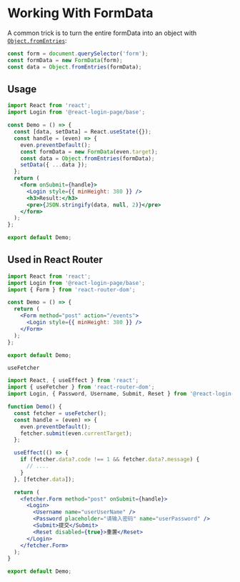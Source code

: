 # Working With FormData

A common trick is to turn the entire formData into an object with [`Object.fromEntries`](https://developer.mozilla.org/en-US/docs/Web/JavaScript/Reference/Global_Objects/Object/fromEntries):

```jsx
const form = document.querySelector('form');
const formData = new FormData(form);
const data = Object.fromEntries(formData);
```

## Usage

```jsx mdx:preview
import React from 'react';
import Login from '@react-login-page/base';

const Demo = () => {
  const [data, setData] = React.useState({});
  const handle = (even) => {
    even.preventDefault();
    const formData = new FormData(even.target);
    const data = Object.fromEntries(formData);
    setData({ ...data });
  };
  return (
    <form onSubmit={handle}>
      <Login style={{ minHeight: 380 }} />
      <h3>Result:</h3>
      <pre>{JSON.stringify(data, null, 2)}</pre>
    </form>
  );
};

export default Demo;
```

## Used in React Router

```jsx
import React from 'react';
import Login from '@react-login-page/base';
import { Form } from 'react-router-dom';

const Demo = () => {
  return (
    <Form method="post" action="/events">
      <Login style={{ minHeight: 380 }} />
    </Form>
  );
};

export default Demo;
```

`useFetcher`

```jsx
import React, { useEffect } from 'react';
import { useFetcher } from 'react-router-dom';
import Login, { Password, Username, Submit, Reset } from '@react-login-page/base';

function Demo() {
  const fetcher = useFetcher();
  const handle = (even) => {
    even.preventDefault();
    fetcher.submit(even.currentTarget);
  };

  useEffect(() => {
    if (fetcher.data?.code !== 1 && fetcher.data?.message) {
      // ....
    }
  }, [fetcher.data]);

  return (
    <fetcher.Form method="post" onSubmit={handle}>
      <Login>
        <Username name="userUserName" />
        <Password placeholder="请输入密码" name="userPassword" />
        <Submit>提交</Submit>
        <Reset disabled={true}>重置</Reset>
      </Login>
    </fetcher.Form>
  );
}

export default Demo;
```
